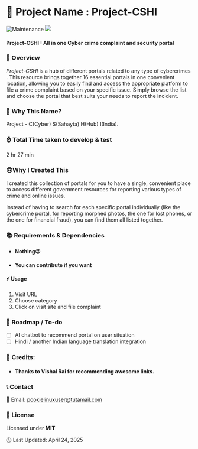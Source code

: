 
🚀 Project Name : Project-CSHI
===============

![Maintenance](https://img.shields.io/badge/Maintained%3F-yes-purple.svg)
<a href="https://github.com/gigachad80/grep-backURLs/issues"><img src="https://img.shields.io/badge/contributions-welcome-brightgreen.svg?style=flat"></a>

#### Project-CSHI : All in one Cyber crime complaint and security portal

### 📌 Overview


 *_Project-CSHI_* is a hub of different portals related to any type of cybercrimes . This resource brings together 16 essential portals in one convenient location, allowing you to easily find and access the appropriate platform to file a crime complaint based on your specific issue. Simply browse the list and choose the portal that best suits your needs to report the incident.

### 🤔 Why This Name?

Project - C(Cyber) S(Sahayta) H(Hub) I(India).


### ⌚ Total Time taken to develop & test

 2 hr 27 min

### 🙃Why I Created This

 I created this collection of portals for you to have a single, convenient place to access different government resources for reporting various types of crime and online issues.

Instead of having to search for each specific portal individually (like the cybercrime portal, for reporting morphed photos, the one for lost phones, or the one for financial fraud), you can find them all listed together.

### 📚  Requirements & Dependencies

* #### Nothing😉
* #### You can contribute if you want 

#### ⚡ Usage

 1. Visit URL
 2. Choose category
 3. Click on visit site and file complaint


### 📝 Roadmap / To-do 

- [ ] AI chatbot to recommend portal on user situation
- [ ] Hindi / another Indian language translation integration 

### 💓 Credits:


 * #### Thanks to Vishal Rai for recommending awesome links.

### 📞 Contact

 📧 Email: pookielinuxuser@tutamail.com


### 📄 License

Licensed under **MIT**

🕒 Last Updated: April 24, 2025 

